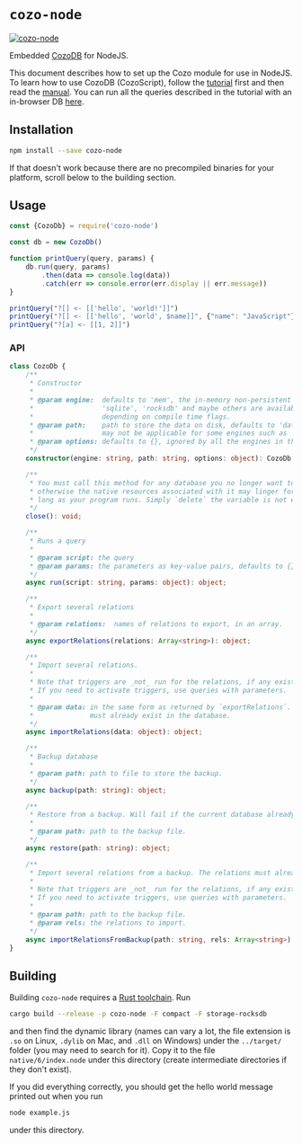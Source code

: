 # `cozo-node`

[![cozo-node](https://img.shields.io/npm/v/cozo-node)](https://www.npmjs.com/package/cozo-node)

Embedded [CozoDB](https://github.com/cozodb/cozo) for NodeJS.

This document describes how to set up the Cozo module for use in NodeJS.
To learn how to use CozoDB (CozoScript), follow
the [tutorial](https://github.com/cozodb/cozo-docs/blob/main/tutorial/tutorial.ipynb)
first and then read the [manual](https://cozodb.github.io/current/manual/). You can run all the queries
described in the tutorial with an in-browser DB [here](https://cozodb.github.io/wasm-demo/).

## Installation

```bash
npm install --save cozo-node
```

If that doesn't work because there are no precompiled binaries for your platform,
scroll below to the building section.

## Usage

```javascript
const {CozoDb} = require('cozo-node')

const db = new CozoDb()

function printQuery(query, params) {
    db.run(query, params)
        .then(data => console.log(data))
        .catch(err => console.error(err.display || err.message))
}

printQuery("?[] <- [['hello', 'world!']]")
printQuery("?[] <- [['hello', 'world', $name]]", {"name": "JavaScript"})
printQuery("?[a] <- [[1, 2]]")
```

### API

```ts
class CozoDb {
    /**
     * Constructor
     * 
     * @param engine:  defaults to 'mem', the in-memory non-persistent engine.
     *                 'sqlite', 'rocksdb' and maybe others are available,
     *                 depending on compile time flags.
     * @param path:    path to store the data on disk, defaults to 'data.db',
     *                 may not be applicable for some engines such as 'mem'
     * @param options: defaults to {}, ignored by all the engines in the published NodeJS artefact
     */
    constructor(engine: string, path: string, options: object): CozoDb;

    /**
     * You must call this method for any database you no longer want to use:
     * otherwise the native resources associated with it may linger for as
     * long as your program runs. Simply `delete` the variable is not enough.
     */
    close(): void;

    /**
     * Runs a query
     * 
     * @param script: the query
     * @param params: the parameters as key-value pairs, defaults to {}
     */
    async run(script: string, params: object): object;

    /**
     * Export several relations
     * 
     * @param relations:  names of relations to export, in an array.
     */
    async exportRelations(relations: Array<string>): object;

    /**
     * Import several relations.
     * 
     * Note that triggers are _not_ run for the relations, if any exists.
     * If you need to activate triggers, use queries with parameters.
     * 
     * @param data: in the same form as returned by `exportRelations`. The relations
     *              must already exist in the database.
     */
    async importRelations(data: object): object;

    /**
     * Backup database
     * 
     * @param path: path to file to store the backup.
     */
    async backup(path: string): object;

    /**
     * Restore from a backup. Will fail if the current database already contains data.
     * 
     * @param path: path to the backup file.
     */
    async restore(path: string): object;

    /**
     * Import several relations from a backup. The relations must already exist in the database.
     * 
     * Note that triggers are _not_ run for the relations, if any exists.
     * If you need to activate triggers, use queries with parameters.
     * 
     * @param path: path to the backup file.
     * @param rels: the relations to import.
     */
    async importRelationsFromBackup(path: string, rels: Array<string>): object;
}
```

## Building

Building `cozo-node` requires a [Rust toolchain](https://rustup.rs). Run

```bash
cargo build --release -p cozo-node -F compact -F storage-rocksdb
```

and then find the dynamic library (names can vary a lot, the file extension is `.so` on Linux, `.dylib` on Mac,
and `.dll` on Windows) under the `../target/` folder (you may need to search for it).
Copy it to the file `native/6/index.node` under this directory (create intermediate directories if they don't exist).

If you did everything correctly, you should get the hello world message printed out when you run

```bash
node example.js
```

under this directory.
